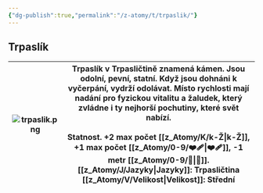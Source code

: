 ```yaml
---
{"dg-publish":true,"permalink":"/z-atomy/t/trpaslik/"}
---
```


## Trpaslík

| ![trpaslik.png](/img/user/z_img/trpaslik.png) | Trpaslík v Trpasličtině znamená kámen. Jsou odolní, pevní, statní. Když jsou dohnáni k vyčerpání, vydrží odolávat. Místo rychlosti mají nadání pro fyzickou vitalitu a žaludek, který zvládne i ty nejhorší pochutiny, které svět nabízí.<br><br>**Statnost**. +2 max počet [[z_Atomy/K/k-Ž\|k-Ž]], +1 max počet [[z_Atomy/0-9/❤️‍🩹\|❤️‍🩹]], -1 metr [[z_Atomy/0-9/🏃\|🏃]].<br>**[[z_Atomy/J/Jazyky\|Jazyky]]**: Trpasličtina<br>[[z_Atomy/V/Velikost\|Velikost]]: Střední |
| ----------------- | --------------------------------------------------------------------------------------------------------------------------------------------------------------------------------------------------------------------------------------------------------------------------------------------------------------------------------------------------------------------------------------------- |
